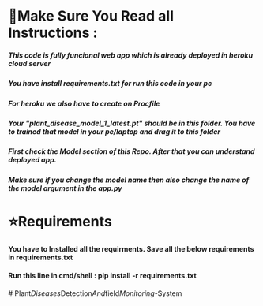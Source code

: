 # 🌟Make Sure You Read all Instructions :

##### This code is fully funcional web app which is already deployed in heroku cloud server

##### You have install requirements.txt for run this code in your pc

##### For heroku we also have to create on Procfile

##### Your "plant_disease_model_1_latest.pt" should be in this folder. You have to trained that model in your pc/laptop and drag it to this folder

##### First check the Model section of this Repo. After that you can understand deployed app.

##### Make sure if you change the model name then also change the name of the model argument in the app.py


# ⭐Requirements 
#### You have to Installed all the requirments. Save all the below requirements in requirements.txt
#### Run this line in cmd/shell :  pip install -r requirements.txt
#   P l a n t _ D i s e a s e s _ D e t e c t i o n _ A n d _ f i e l d _ M o n i t o r i n g - _ S y s t e m  
 